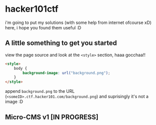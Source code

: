 # hacker101ctf

i'm going to put my solutions (with some help from internet ofcourse xD) here, i hope you found them useful :D

## A little something to get you started

view the page source and look at the `<style>` section, haaa gocchaa!!
```html
<style>
    body {
        background-image: url("background.png");
    }
</style>
```
append `background.png` to the URL (`<someID>.ctf.hacker101.com/background.png`) and suprisingly it's not a image :D

## Micro-CMS v1 [IN PROGRESS]

